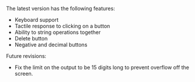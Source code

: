 The latest version has the following features:

- Keyboard support
- Tactile response to clicking on a button
- Ability to string operations together
- Delete button
- Negative and decimal buttons

Future revisions:
- Fix the limit on the output to be 15 digits long to prevent overflow off the screen.
